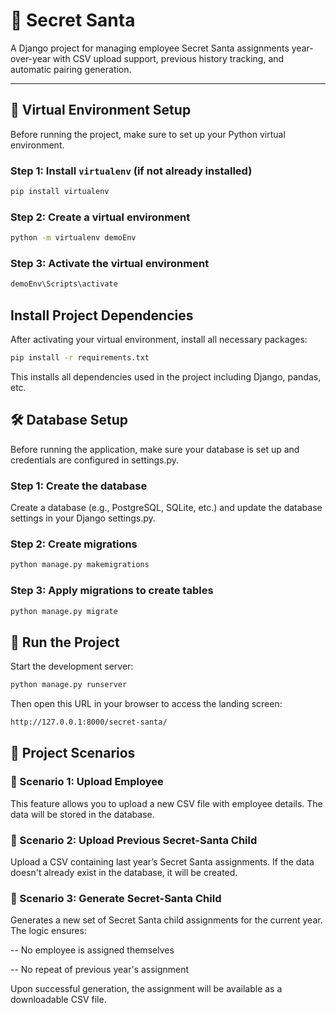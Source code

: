 # 🎅 Secret Santa

A Django project for managing employee Secret Santa assignments year-over-year with CSV upload support, previous history tracking, and automatic pairing generation.

---

## 🧰 Virtual Environment Setup

Before running the project, make sure to set up your Python virtual environment.

### Step 1: Install `virtualenv` (if not already installed)
```bash
pip install virtualenv
```


### Step 2: Create a virtual environment
```bash
python -m virtualenv demoEnv
```

### Step 3: Activate the virtual environment
```bash
demoEnv\Scripts\activate
```

## Install Project Dependencies

After activating your virtual environment, install all necessary packages:

```bash
pip install -r requirements.txt
```

This installs all dependencies used in the project including Django, pandas, etc.


## 🛠️ Database Setup

Before running the application, make sure your database is set up and credentials are configured in settings.py.

### Step 1: Create the database
Create a database (e.g., PostgreSQL, SQLite, etc.) and update the database settings in your Django settings.py.

### Step 2: Create migrations
```bash
python manage.py makemigrations
```

### Step 3: Apply migrations to create tables
```bash
python manage.py migrate
```

## 🚀 Run the Project

Start the development server:

```bash
python manage.py runserver
```

Then open this URL in your browser to access the landing screen:

```bash
http://127.0.0.1:8000/secret-santa/
```

## 📂 Project Scenarios

### 📁 Scenario 1: Upload Employee

This feature allows you to upload a new CSV file with employee details. The data will be stored in the database.

### 📁 Scenario 2: Upload Previous Secret-Santa Child

Upload a CSV containing last year’s Secret Santa assignments. If the data doesn't already exist in the database, it will be created.

### 🎲 Scenario 3: Generate Secret-Santa Child

Generates a new set of Secret Santa child assignments for the current year. The logic ensures:

-- No employee is assigned themselves

-- No repeat of previous year's assignment

Upon successful generation, the assignment will be available as a downloadable CSV file.